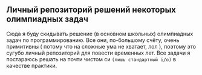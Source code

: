 ## Личный репозиторий решений некоторых олимпиадных задач
Сюда я буду скидывать решение (в основном школьных) олимпиадных задач по программированию. Все они, по-большому счёту, очень примитивны ( потому что на сложные ума не хватает, лол ), поэтому это сугубо личный репозиторий для повести временных лет. Все задачи я постараюсь решать на почти чистом си `(лишь стандартный i/o)` в качестве практики.
